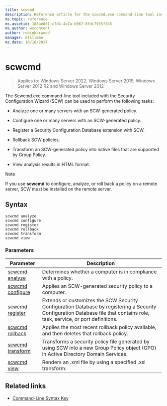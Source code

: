 ```yaml
---
title: scwcmd
description: Reference article for the scwcmd.exe command-line tool included with the Security Configuration Wizard (SCW).
ms.topic: reference
ms.assetid: 188ae881-c7d4-4a7a-b967-8fdc79f5f345
ms.author: wscontent
author: robinharwood
manager: mtillman
ms.date: 10/16/2017
---
```


# scwcmd

>Applies to: Windows Server 2022, Windows Server 2019, Windows Server 2012 R2 and Windows Server 2012

The Scwcmd.exe command-line tool included with the Security Configuration Wizard (SCW) can be used to perform the following tasks:

- Analyze one or many servers with an SCW-generated policy.

- Configure one or many servers with an SCW-generated policy.

- Register a Security Configuration Database extension with SCW.

- Rollback SCW policies.

- Transform an SCW-generated policy into native files that are supported by Group Policy.

- View analysis results in HTML format.

> [!NOTE]
> If you use **scwcmd** to configure, analyze, or roll back a policy on a remote server, SCW must be installed on the remote server.

## Syntax

```
scwcmd analyze
scwcmd configure
scwcmd register
scwcmd rollback
scwcmd transform
scwcmd view
```

### Parameters

| Parameter | Description |
|--|--|
| [scwcmd analyze](scwcmd-analyze.md) | Determines whether a computer is in compliance with a policy. |
| [scwcmd configure](scwcmd-configure.md) | Applies an SCW-generated security policy to a computer.|
| [scwcmd register](scwcmd-register.md) | Extends or customizes the SCW Security Configuration Database by registering a Security Configuration Database file that contains role, task, service, or port definitions. |
| [scwcmd rollback](scwcmd-rollback.md) | Applies the most recent rollback policy available, and then deletes that rollback policy. |
| [scwcmd transform](scwcmd-transform.md) | Transforms a security policy file generated by using SCW into a new Group Policy object (GPO) in Active Directory Domain Services. |
| [scwcmd view](scwcmd-view.md) | Renders an .xml file by using a specified .xsl transform. |

## Related links

- [Command-Line Syntax Key](command-line-syntax-key.md)
